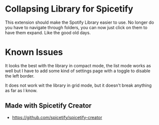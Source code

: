 # Collapsing Library for Spicetify

This extension should make the Spotify Library easier to use. No longer do you have to navigate through folders, you can now just click on them to have them expand. Like the good old days.

# Known Issues

It looks the best with the library in compact mode, the list mode works as well but I have to add some kind of settings page with a toggle to disable the left border.

It does not work wit the library in grid mode, but it doesn't break anything as far as I know.


## Made with Spicetify Creator
- https://github.com/spicetify/spicetify-creator
